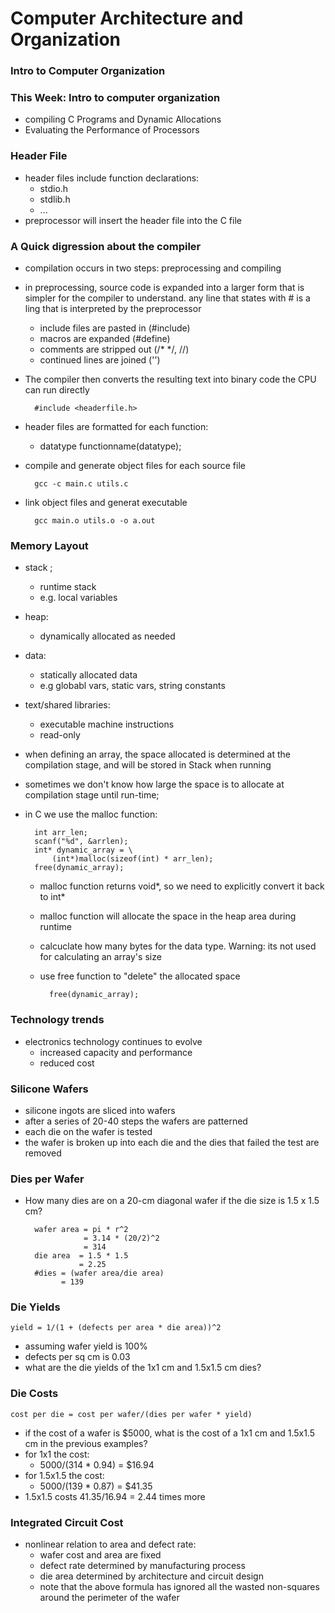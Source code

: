 # Computer Architecture and Organization
### Intro to Computer Organization

### This Week: Intro to computer organization
- compiling C Programs and Dynamic Allocations
- Evaluating the Performance of Processors

### Header File
- header files include function declarations:
    - stdio.h
    - stdlib.h
    - ...
- preprocessor will insert the header file into the C file

### A Quick digression about the compiler
- compilation occurs in two steps: preprocessing and compiling
- in preprocessing, source code is expanded into a larger form that is simpler for the compiler to understand. any line that states with # is a ling that is interpreted by the preprocessor
    - include files are pasted in (#include)
    - macros are expanded (#define)
    - comments are stripped out (/* */, //)
    - continued lines are joined ('\')
- The compiler then converts the resulting text into binary code the CPU can run directly

        #include <headerfile.h> 

- header files are formatted for each function:
    - datatype functionname(datatype);

- compile and generate object files for each source file

        gcc -c main.c utils.c

- link object files and generat executable

        gcc main.o utils.o -o a.out

### Memory Layout
- stack ;
    - runtime stack
    - e.g. local variables
- heap:
    - dynamically allocated as needed
- data:
    - statically allocated data
    - e.g globabl vars, static vars, string constants
- text/shared libraries:
    - executable machine instructions
    - read-only
- when defining an array, the space allocated is determined at the compilation stage, and will be stored in Stack when running
- sometimes we don't know how large the space is to allocate at compilation stage until run-time;
- in C we use the malloc function:

        int arr_len;
        scanf("%d", &arrlen);
        int* dynamic_array = \
            (int*)malloc(sizeof(int) * arr_len);
        free(dynamic_array);
    
    - malloc function returns void*, so we need to explicitly convert it back to int*
    - malloc function will allocate the space in the heap area during runtime
    - calcuclate how many bytes for the data type. Warning: its not used for calculating an array's size

    - use free function to "delete" the allocated space

            free(dynamic_array);
### Technology trends
- electronics technology continues to evolve
    - increased capacity and performance
    - reduced cost

### Silicone Wafers
- silicone ingots are sliced into wafers
- after a series of 20-40 steps the wafers are patterned
- each die on the wafer is tested
- the wafer is broken up into each die and the dies that failed the test are removed

### Dies per Wafer
- How many dies are on a 20-cm diagonal wafer if the die size is 1.5 x 1.5 cm?

        wafer area = pi * r^2
                   = 3.14 * (20/2)^2
                   = 314
        die area  = 1.5 * 1.5
                  = 2.25
        #dies = (wafer area/die area)
              = 139

### Die Yields

    yield = 1/(1 + (defects per area * die area))^2

- assuming wafer yield is 100%
- defects per sq cm is 0.03
- what are the die yields of the 1x1 cm and 1.5x1.5 cm dies?

### Die Costs

    cost per die = cost per wafer/(dies per wafer * yield)

- if the cost of a wafer is $5000, what is the cost of a 1x1 cm and 1.5x1.5 cm in the previous examples?
- for 1x1 the cost:
    - 5000/(314 * 0.94) = $16.94
- for 1.5x1.5 the cost:
    - 5000/(139 * 0.87) = $41.35
- 1.5x1.5 costs 41.35/16.94 = 2.44 times more

### Integrated Circuit Cost
- nonlinear relation to area and defect rate:
    - wafer cost and area are fixed
    - defect rate determined by manufacturing process
    - die area determined by architecture and circuit design
    - note that the above formula has ignored all the wasted non-squares around the perimeter of the wafer